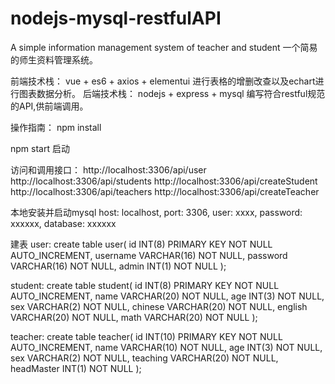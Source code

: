 # nodejs-mysql-restfulAPI
A simple information management system of teacher and student
一个简易的师生资料管理系统。

前端技术栈：
vue + es6 + axios + elementui 进行表格的增删改查以及echart进行图表数据分析。
后端技术栈：
nodejs + express + mysql 编写符合restful规范的API,供前端调用。

操作指南：
npm install


npm start   启动

访问和调用接口：
http://localhost:3306/api/user
http://localhost:3306/api/students
http://localhost:3306/api/createStudent
http://localhost:3306/api/teachers
http://localhost:3306/api/createTeacher


本地安装并启动mysql
host: localhost,
port: 3306,
user: xxxx,
password: xxxxxx,
database: xxxxxx

建表
user:
create table user(
   id INT(8) PRIMARY KEY NOT NULL AUTO_INCREMENT,
   username VARCHAR(16) NOT NULL,
   password VARCHAR(16) NOT NULL,
   admin INT(1) NOT NULL
);

student:
create table student(
   id INT(8) PRIMARY KEY NOT NULL AUTO_INCREMENT,
   name VARCHAR(20) NOT NULL,
   age INT(3) NOT NULL,
   sex VARCHAR(2) NOT NULL,
   chinese VARCHAR(20) NOT NULL,
   english VARCHAR(20) NOT NULL,
   math VARCHAR(20) NOT NULL
);

teacher:
create table teacher(
   id INT(10) PRIMARY KEY NOT NULL AUTO_INCREMENT,
   name VARCHAR(10) NOT NULL,
   age INT(3) NOT NULL,
   sex VARCHAR(2) NOT NULL,
   teaching VARCHAR(20) NOT NULL,
   headMaster INT(1) NOT NULL
);


